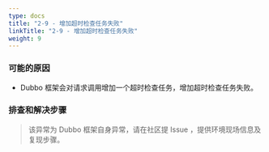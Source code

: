 ```yaml
---
type: docs
title: "2-9 - 增加超时检查任务失败"
linkTitle: "2-9 - 增加超时检查任务失败"
weight: 9
---
```


### 可能的原因

* Dubbo 框架会对请求调用增加一个超时检查任务，增加超时检查任务失败。

### 排查和解决步骤
> 该异常为 Dubbo 框架自身异常，请在社区提 Issue ，提供环境现场信息及复现步骤。



